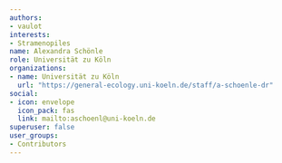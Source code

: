 ```yaml
---
authors:
- vaulot
interests:
- Stramenopiles
name: Alexandra Schönle
role: Universität zu Köln
organizations:
- name: Universität zu Köln
  url: "https://general-ecology.uni-koeln.de/staff/a-schoenle-dr"
social:
- icon: envelope
  icon_pack: fas
  link: mailto:aschoenl@uni-koeln.de
superuser: false
user_groups:
- Contributors
---
```

